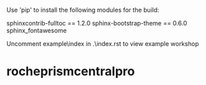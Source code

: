 Use 'pip' to install the following modules for the build:

sphinxcontrib-fulltoc == 1.2.0
sphinx-bootstrap-theme == 0.6.0
sphinx_fontawesome

Uncomment example\\index in .\\index.rst to view example workshop
# rocheprismcentralpro
